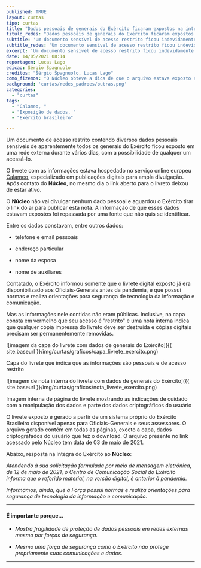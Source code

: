 ```yaml
---
published: TRUE
layout: curtas
tipo: curtas
title: "Dados pessoais de generais do Exército ficaram expostos na internet por dias"
titulo_redes: "Dados pessoais de generais do Exército ficaram expostos na internet"
subtitle: 'Um documento sensível de acesso restrito ficou indevidamente aberto em rede externa'
subtitle_redes: 'Um documento sensível de acesso restrito ficou indevidamente aberto em rede externa'
excerpt: 'Um documento sensível de acesso restrito ficou indevidamente aberto em rede externa'
date: 14/05/2021 08:14
reportagem: Lucas Lago
edicao: Sérgio Spagnuolo
creditos: "Sérgio Spagnuolo, Lucas Lago"
como_fizemos: "O Núcleo obteve a dica de que o arquivo estava exposto a partir de uma fonte."
background: 'curtas/redes_padroes/outras.png'
categories:
  - "curtas"
tags:
  - "Calameo, "
  - "Exposição de dados, "
  - "Exército brasileiro"

---
```


Um documento de acesso restrito contendo diversos dados pessoais sensíveis de aparentemente todos os generais do Exército ficou exposto em uma rede externa durante vários dias, com a possibilidade de qualquer um acessá-lo.

O livrete com as informações estava hospedado no serviço online europeu [Calameo](https://pt.calameo.com/), especializado em publicações digitais para ampla divulgação. Após contato do **Núcleo**, no mesmo dia o link aberto para o livreto deixou de estar ativo.

O **Núcleo** não vai divulgar nenhum dado pessoal e aguardou o Exército tirar o link do ar para publicar esta nota. A informação de que esses dados estavam expostos foi repassada por uma fonte que não quis se identificar.

Entre os dados constavam, entre outros dados:

- telefone e email pessoais

- endereço particular

- nome da esposa

- nome de auxiliares

Contatado, o Exército informou somente que o livrete digital exposto já era disponibilizado aos Oficiais-Generais antes da pandemia, e que possui normas e realiza orientações para segurança de tecnologia da informação e comunicação.

Mas as informações nele contidas não eram públicas. Inclusive, na capa consta em vermelho que seu acesso é "restrito" e uma nota interna indica que qualquer cópia impressa do livreto deve ser destruída e cópias digitais precisam ser permanentemente removidas.

![imagem da capa do livrete com dados de generais do Exército]({{ site.baseurl }}/img/curtas/graficos/capa_livrete_exercito.png)
<br>
<figcaption>Capa do livrete que indica que as informações são pessoais e de acesso restrito</figcaption>

![imagem de nota interna do livrete com dados de generais do Exército]({{ site.baseurl }}/img/curtas/graficos/nota_livrete_exercito.png)
<br>
<figcaption>Imagem interna de página do livrete mostrando as indicações de cuidado com a manipulação dos dados e parte dos dados criptográficos do usuário</figcaption>

O livrete exposto é gerado a partir de um sistema próprio do Exército Brasileiro disponível apenas para Oficiais-Generais e seus assessores. O arquivo gerado contém em todas as páginas, exceto a capa, dados criptografados do usuário que fez o download. O arquivo presente no link acessado pelo Núcleo tem data de 03 de maio de 2021.

Abaixo, resposta na íntegra do Exército ao **Núcleo**:

_Atendendo à sua solicitação formulada por meio de mensagem eletrônica, de
12 de maio de 2021, o Centro de Comunicação Social do Exército informa que o
referido material, na versão digital, é anterior à pandemia._

_Informamos, ainda, que a Força possui normas e realiza orientações para
segurança de tecnologia da informação e comunicação._

---

#### É importante porque...

- *Mostra fragilidade de proteção de dados pessoais em redes externas mesmo por forças de segurança.*

- *Mesmo uma força de segurança como o Exército não protege propriamente suas comunicações e dados.*

---
